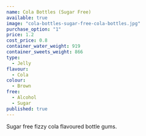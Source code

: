 ```yaml
---
name: Cola Bottles (Sugar Free)
available: true
image: "cola-bottles-sugar-free-cola-bottles.jpg"
purchase_option: "1"
price: 1.2
cost_price: 0.8
container_water_weight: 919
container_sweets_weight: 866
type: 
  - Jelly
flavour: 
  - Cola
colour: 
  - Brown
free: 
  - Alcohol
  - Sugar
published: true
---
```


Sugar free fizzy cola flavoured bottle gums.
